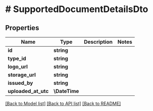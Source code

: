 # # SupportedDocumentDetailsDto

## Properties

Name | Type | Description | Notes
------------ | ------------- | ------------- | -------------
**id** | **string** |  |
**type_id** | **string** |  |
**logo_url** | **string** |  |
**storage_url** | **string** |  |
**issued_by** | **string** |  |
**uploaded_at_utc** | **\DateTime** |  |

[[Back to Model list]](../../README.md#models) [[Back to API list]](../../README.md#endpoints) [[Back to README]](../../README.md)

